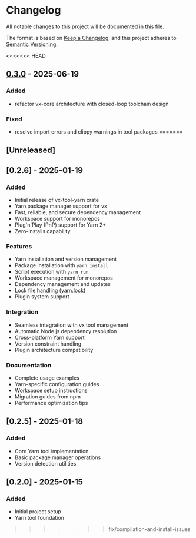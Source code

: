 # Changelog

All notable changes to this project will be documented in this file.

The format is based on [Keep a Changelog](https://keepachangelog.com/en/1.0.0/),
and this project adheres to [Semantic Versioning](https://semver.org/spec/v2.0.0.html).

<<<<<<< HEAD

## [0.3.0](https://github.com/loonghao/vx/compare/vx-tool-yarn-v0.2.6...vx-tool-yarn-v0.3.0) - 2025-06-19

### Added

- refactor vx-core architecture with closed-loop toolchain design

### Fixed

- resolve import errors and clippy warnings in tool packages
=======
## [Unreleased]

## [0.2.6] - 2025-01-19

### Added
- Initial release of vx-tool-yarn crate
- Yarn package manager support for vx
- Fast, reliable, and secure dependency management
- Workspace support for monorepos
- Plug'n'Play (PnP) support for Yarn 2+
- Zero-installs capability

### Features
- Yarn installation and version management
- Package installation with `yarn install`
- Script execution with `yarn run`
- Workspace management for monorepos
- Dependency management and updates
- Lock file handling (yarn.lock)
- Plugin system support

### Integration
- Seamless integration with vx tool management
- Automatic Node.js dependency resolution
- Cross-platform Yarn support
- Version constraint handling
- Plugin architecture compatibility

### Documentation
- Complete usage examples
- Yarn-specific configuration guides
- Workspace setup instructions
- Migration guides from npm
- Performance optimization tips

## [0.2.5] - 2025-01-18

### Added
- Core Yarn tool implementation
- Basic package manager operations
- Version detection utilities

## [0.2.0] - 2025-01-15

### Added
- Initial project setup
- Yarn tool foundation
>>>>>>> fix/compilation-and-install-issues
